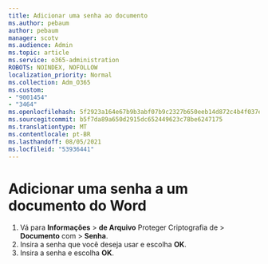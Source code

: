 ```yaml
---
title: Adicionar uma senha ao documento
ms.author: pebaum
author: pebaum
manager: scotv
ms.audience: Admin
ms.topic: article
ms.service: o365-administration
ROBOTS: NOINDEX, NOFOLLOW
localization_priority: Normal
ms.collection: Adm_O365
ms.custom:
- "9001454"
- "3464"
ms.openlocfilehash: 5f2923a164e67b9b3abf07b9c2327b650eeb14d872c4b4f037e0c82a209c5728
ms.sourcegitcommit: b5f7da89a650d2915dc652449623c78be6247175
ms.translationtype: MT
ms.contentlocale: pt-BR
ms.lasthandoff: 08/05/2021
ms.locfileid: "53936441"
---
```

# <a name="add-a-password-to-a-word-document"></a>Adicionar uma senha a um documento do Word

1. Vá para **Informações**  >  **de Arquivo** Proteger Criptografia de  >  **Documento** com  >  **Senha**.
2. Insira a senha que você deseja usar e escolha **OK**.
3. Insira a senha e escolha **OK**.